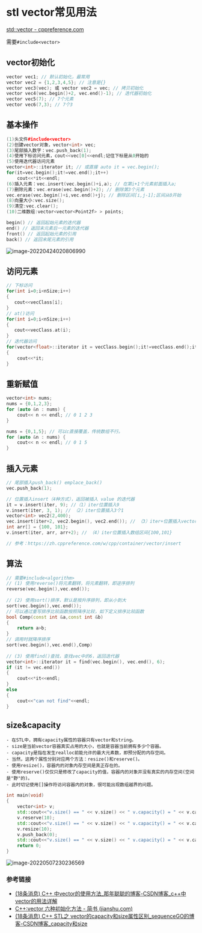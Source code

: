 # stl vector常见用法

[std::vector - cppreference.com](https://zh.cppreference.com/w/cpp/container/vector)

需要`#include<vector>`

## vector初始化

```c++
vector vec1; // 默认初始化，最常用
vector vec2 = {1,2,3,4,5}; // 注意是{}
vector vec3(vec); 或 vector vec2 = vec; // 拷贝初始化
vector vec4(vec.begin()+2, vec.end()-1); // 迭代器初始化
vector vec5(7); // 7个元素
vector vec6(7,3); // 7个3
```

## 基本操作

```c++
(1)头文件#include<vector>
(2)创建vector对象，vector<int> vec;
(3)尾部插入数字：vec.push_back(1);
(4)使用下标访问元素，cout<<vec[0]<<endl;记住下标是从0开始的
(5)使用迭代器访问元素
vector<int>::iterator it; // 或直接 auto it = vec.begin();
for(it=vec.begin();it!=vec.end();it++)
    cout<<*it<<endl;
(6)插入元素：vec.insert(vec.begin()+i,a); // 在第i+1个元素前面插入a;
(7)删除元素：vec.erase(vec.begin()+2); // 删除第3个元素
vec.erase(vec.begin()+i,vec.end()+j); // 删除区间[i,j-1];区间从0开始
(8)向量大小:vec.size();
(9)清空:vec.clear();
(10)二维数组:vector<vector<Point2f> > points; 

begin() // 返回起始元素的迭代器
end() // 返回末元素后一元素的迭代器
front() // 返回起始元素的引用
back() // 返回末尾元素的引用
```

![image-20220424020806990](https://hanbabang-1311741789.cos.ap-chengdu.myqcloud.com/Pics/image-20220424020806990.png)

## 访问元素

```c++
// 下标访问
for(int i=0;i<nSize;i++)  
{  
   cout<<vecClass[i];  
}
// at()访问
for(int i=0;i<nSize;i++)  
{  
   cout<<vecClass.at(i);  
}
// 迭代器访问
for(vector<float>::iterator it = vecClass.begin();it!=vecClass.end();it++)  
{  
    cout<<*it;  
}
```

## 重新赋值

```c++
vector<int> nums;
nums = {0,1,2,3};
for (auto &n : nums) {
    cout<< n << endl; // 0 1 2 3
}

nums = {0,1,5}; // 可以c直接覆盖，传统数组不行。
for (auto &n : nums) {
    cout<< n << endl; // 0 1 5
}
```

## 插入元素

```cpp
// 尾部插入push_back() emplace_back()
vec.push_back(1);

// 位置插入insert（4种方式），返回被插入 value 的迭代器
it = v.insert(iter, 9); //（1）iter位置插入9
v.insert(iter, 3, 1); // （2）iter位置插入3个1
vector<int> vec2(2,400);
vec.insert(iter+2, vec2.begin(), vec2.end()); // （3）iter+位置插入vector<int>指定区间{2,400}
int arr[] = {100, 101};
v.insert(iter, arr, arr+2); // （4）iter位置插入数组区间{100,101}

// 参考：https://zh.cppreference.com/w/cpp/container/vector/insert
```

## 算法

```cpp
// 需要#include<algorithm>
// (1) 使用reverse()将元素翻转，将元素翻转，即逆序排列
reverse(vec.begin(),vec.end());
    
// (2) 使用sort()排序，默认是按升序排列，即从小到大
sort(vec.begin(),vec.end()); 
// 可以通过重写排序比较函数按照降序比较，如下定义排序比较函数
bool Comp(const int &a,const int &b)
{
    return a>b;
}
// 调用时就降序排序
sort(vec.begin(),vec.end(),Comp)
    
// (3) 使用find()查找，查找vec中的6，返回迭代器
vector<int>::iterator it = find(vec.begin(), vec.end(), 6);
if (it != vec.end())
{
    cout<<*it<<endl;
}
else
{
    cout<<"can not find"<<endl;
}
```

## size&capacity

```
- 在STL中，拥有capacity属性的容器只有vector和string。
- size是当前vector容器真实占用的大小，也就是容器当前拥有多少个容器。
- capacity是指在发生realloc前能允许的最大元素数，即预分配的内存空间。
- 当然，这两个属性分别对应两个方法：resize()和reserve()。
- 使用resize()，容器内的对象内存空间是真正存在的。
- 使用reserve()仅仅只是修改了capacity的值，容器内的对象并没有真实的内存空间(空间是"野"的)。
- 此时切记使用[]操作符访问容器内的对象，很可能出现数组越界的问题。
```

```c++
int main(void)
{
	vector<int> v;
	std::cout<<"v.size() == " << v.size() << " v.capacity() = " << v.capacity() << std::endl;
	v.reserve(10);
	std::cout<<"v.size() == " << v.size() << " v.capacity() = " << v.capacity() << std::endl;
	v.resize(10);
	v.push_back(0);
	std::cout<<"v.size() == " << v.size() << " v.capacity() = " << v.capacity() << std::endl;
	return 0;
}
```

![image-20220507230236569](https://hanbabang-1311741789.cos.ap-chengdu.myqcloud.com/image-20220507230236569.png)

### 参考链接

- [(18条消息) C++ 中vector的使用方法_那年聪聪的博客-CSDN博客_c++中vector的用法详解](https://blog.csdn.net/duan19920101/article/details/50617190?spm=1001.2101.3001.6650.8&depth_1-utm_relevant_index=14)
- [C++:vector 六种初始化方法 - 简书 (jianshu.com)](https://www.jianshu.com/p/d058866e0e10)
- [(18条消息) C++ STL之 vector的capacity和size属性区别_sequenceGO的博客-CSDN博客_capacity和size](https://blog.csdn.net/u013575812/article/details/51171135?spm=1001.2101.3001.6650.7&depth_1-utm_relevant_index=13)